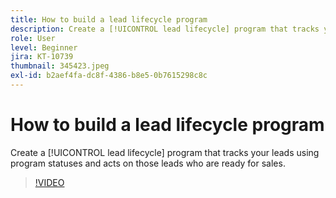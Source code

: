 ```yaml
---
title: How to build a lead lifecycle program
description: Create a [!UICONTROL lead lifecycle] program that tracks your leads using program statuses and acts on those leads who are ready for sales.
role: User
level: Beginner
jira: KT-10739
thumbnail: 345423.jpeg
exl-id: b2aef4fa-dc8f-4386-b8e5-0b7615298c8c
---
```

# How to build a lead lifecycle program

Create a [!UICONTROL lead lifecycle] program that tracks your leads using program statuses and acts on those leads who are ready for sales.

>[!VIDEO](https://video.tv.adobe.com/v/345423/?quality=12&learn=on)
